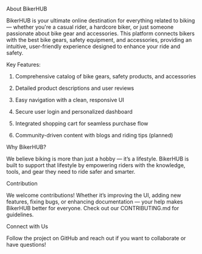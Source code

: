 About BikerHUB


BikerHUB is your ultimate online destination for everything related to biking — whether you're a casual rider, a hardcore biker, or just someone passionate about bike gear and accessories. This platform connects bikers with the best bike gears, safety equipment, and accessories, providing an intuitive, user-friendly experience designed to enhance your ride and safety.

Key Features:

1. Comprehensive catalog of bike gears, safety products, and accessories

2. Detailed product descriptions and user reviews

3. Easy navigation with a clean, responsive UI

4. Secure user login and personalized dashboard

5. Integrated shopping cart for seamless purchase flow

6. Community-driven content with blogs and riding tips (planned)

Why BikerHUB?

We believe biking is more than just a hobby — it’s a lifestyle. BikerHUB is built to support that lifestyle by empowering riders with the knowledge, tools, and gear they need to ride safer and smarter.

Contribution

We welcome contributions! Whether it’s improving the UI, adding new features, fixing bugs, or enhancing documentation — your help makes BikerHUB better for everyone. Check out our CONTRIBUTING.md for guidelines.

Connect with Us

Follow the project on GitHub and reach out if you want to collaborate or have questions!

